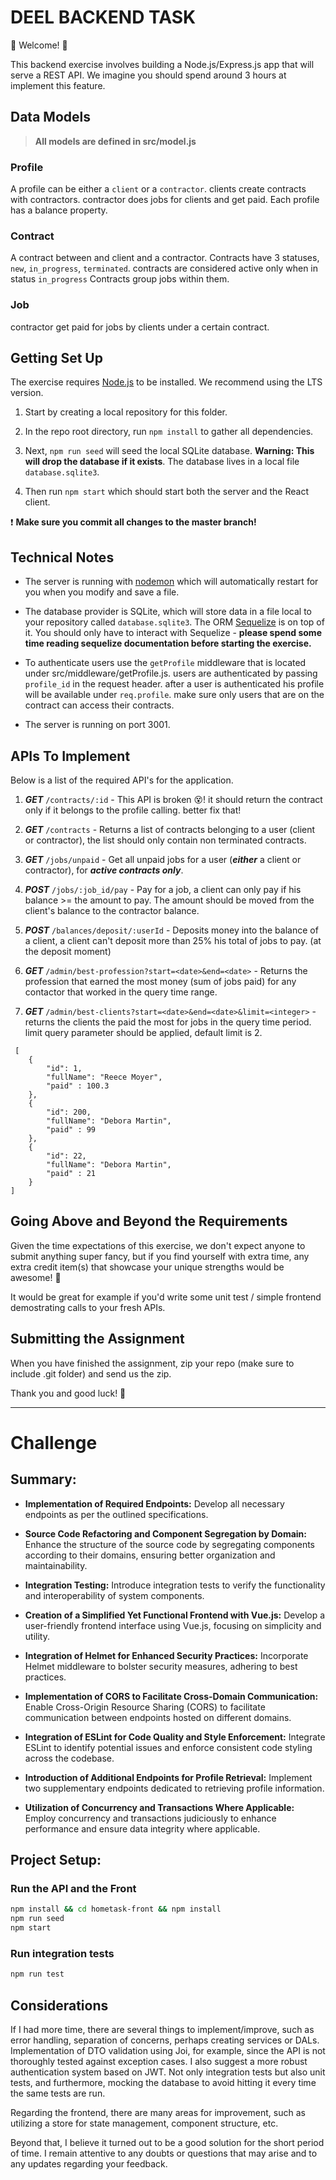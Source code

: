 # DEEL BACKEND TASK

💫 Welcome! 🎉

This backend exercise involves building a Node.js/Express.js app that will serve a REST API. We imagine you should spend around 3 hours at implement this feature.

## Data Models

> **All models are defined in src/model.js**

### Profile

A profile can be either a `client` or a `contractor`.
clients create contracts with contractors. contractor does jobs for clients and get paid.
Each profile has a balance property.

### Contract

A contract between and client and a contractor.
Contracts have 3 statuses, `new`, `in_progress`, `terminated`. contracts are considered active only when in status `in_progress`
Contracts group jobs within them.

### Job

contractor get paid for jobs by clients under a certain contract.

## Getting Set Up

The exercise requires [Node.js](https://nodejs.org/en/) to be installed. We recommend using the LTS version.

1. Start by creating a local repository for this folder.

1. In the repo root directory, run `npm install` to gather all dependencies.

1. Next, `npm run seed` will seed the local SQLite database. **Warning: This will drop the database if it exists**. The database lives in a local file `database.sqlite3`.

1. Then run `npm start` which should start both the server and the React client.

❗️ **Make sure you commit all changes to the master branch!**

## Technical Notes

- The server is running with [nodemon](https://nodemon.io/) which will automatically restart for you when you modify and save a file.

- The database provider is SQLite, which will store data in a file local to your repository called `database.sqlite3`. The ORM [Sequelize](http://docs.sequelizejs.com/) is on top of it. You should only have to interact with Sequelize - **please spend some time reading sequelize documentation before starting the exercise.**

- To authenticate users use the `getProfile` middleware that is located under src/middleware/getProfile.js. users are authenticated by passing `profile_id` in the request header. after a user is authenticated his profile will be available under `req.profile`. make sure only users that are on the contract can access their contracts.
- The server is running on port 3001.

## APIs To Implement

Below is a list of the required API's for the application.

1. **_GET_** `/contracts/:id` - This API is broken 😵! it should return the contract only if it belongs to the profile calling. better fix that!

1. **_GET_** `/contracts` - Returns a list of contracts belonging to a user (client or contractor), the list should only contain non terminated contracts.

1. **_GET_** `/jobs/unpaid` - Get all unpaid jobs for a user (**_either_** a client or contractor), for **_active contracts only_**.

1. **_POST_** `/jobs/:job_id/pay` - Pay for a job, a client can only pay if his balance >= the amount to pay. The amount should be moved from the client's balance to the contractor balance.

1. **_POST_** `/balances/deposit/:userId` - Deposits money into the balance of a client, a client can't deposit more than 25% his total of jobs to pay. (at the deposit moment)

1. **_GET_** `/admin/best-profession?start=<date>&end=<date>` - Returns the profession that earned the most money (sum of jobs paid) for any contactor that worked in the query time range.

1. **_GET_** `/admin/best-clients?start=<date>&end=<date>&limit=<integer>` - returns the clients the paid the most for jobs in the query time period. limit query parameter should be applied, default limit is 2.

```
 [
    {
        "id": 1,
        "fullName": "Reece Moyer",
        "paid" : 100.3
    },
    {
        "id": 200,
        "fullName": "Debora Martin",
        "paid" : 99
    },
    {
        "id": 22,
        "fullName": "Debora Martin",
        "paid" : 21
    }
]
```

## Going Above and Beyond the Requirements

Given the time expectations of this exercise, we don't expect anyone to submit anything super fancy, but if you find yourself with extra time, any extra credit item(s) that showcase your unique strengths would be awesome! 🙌

It would be great for example if you'd write some unit test / simple frontend demostrating calls to your fresh APIs.

## Submitting the Assignment

When you have finished the assignment, zip your repo (make sure to include .git folder) and send us the zip.

Thank you and good luck! 🙏


---
# Challenge

## Summary:

- __Implementation of Required Endpoints:__ Develop all necessary endpoints as per the outlined specifications.

- __Source Code Refactoring and Component Segregation by Domain:__ Enhance the structure of the source code by segregating components according to their domains, ensuring better organization and maintainability.

- __Integration Testing:__ Introduce integration tests to verify the functionality and interoperability of system components.

- __Creation of a Simplified Yet Functional Frontend with Vue.js:__ Develop a user-friendly frontend interface using Vue.js, focusing on simplicity and utility.

- __Integration of Helmet for Enhanced Security Practices:__ Incorporate Helmet middleware to bolster security measures, adhering to best practices.

- __Implementation of CORS to Facilitate Cross-Domain Communication:__ Enable Cross-Origin Resource Sharing (CORS) to facilitate communication between endpoints hosted on different domains.

- __Integration of ESLint for Code Quality and Style Enforcement:__ Integrate ESLint to identify potential issues and enforce consistent code styling across the codebase.

- __Introduction of Additional Endpoints for Profile Retrieval:__ Implement two supplementary endpoints dedicated to retrieving profile information.

- __Utilization of Concurrency and Transactions Where Applicable:__ Employ concurrency and transactions judiciously to enhance performance and ensure data integrity where applicable.

## Project Setup:

### Run the API and the Front
```sh
npm install && cd hometask-front && npm install
npm run seed
npm start
```

### Run integration tests
```sh
npm run test
```

## Considerations
If I had more time, there are several things to implement/improve, such as error handling, separation of concerns, perhaps creating services or DALs. Implementation of DTO validation using Joi, for example, since the API is not thoroughly tested against exception cases. I also suggest a more robust authentication system based on JWT. Not only integration tests but also unit tests, and furthermore, mocking the database to avoid hitting it every time the same tests are run.

Regarding the frontend, there are many areas for improvement, such as utilizing a store for state management, component structure, etc.

Beyond that, I believe it turned out to be a good solution for the short period of time. I remain attentive to any doubts or questions that may arise and to any updates regarding your feedback.






